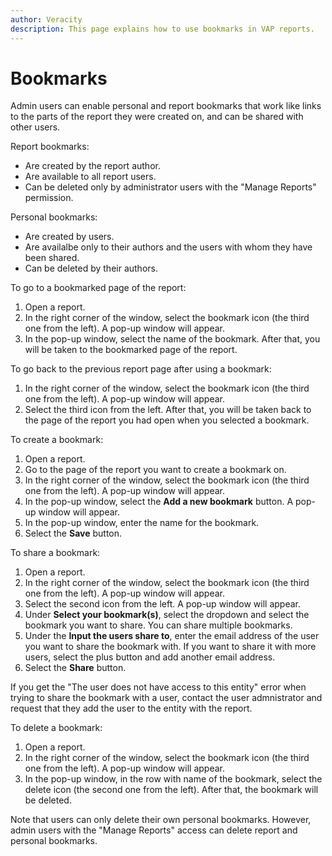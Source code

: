 ```yaml
---
author: Veracity
description: This page explains how to use bookmarks in VAP reports.
---
```


# Bookmarks

Admin users can enable personal and report bookmarks that work like links to the parts of the report they were created on, and can be shared with other users.

Report bookmarks:
* Are created by the report author.
* Are available to all report users.
* Can be deleted only by administrator users with the "Manage Reports" permission.

Personal bookmarks:
* Are created by users.
* Are availalbe only to their authors and the users with whom they have been shared.
* Can be deleted by their authors.

To go to a bookmarked page of the report:
1. Open a report.
2. In the right corner of the window, select the bookmark icon (the third one from the left). A pop-up window will appear.
3. In the pop-up window, select the name of the bookmark. After that, you will be taken to the bookmarked page of the report.

To go back to the previous report page after using a bookmark:
1. In the right corner of the window, select the bookmark icon (the third one from the left). A pop-up window will appear.
2. Select the third icon from the left. After that, you will be taken back to the page of the report you had open when you selected a bookmark.

To create a bookmark:
1. Open a report.
2. Go to the page of the report you want to create a bookmark on.
3. In the right corner of the window, select the bookmark icon (the third one from the left). A pop-up window will appear.
4. In the pop-up window, select the **Add a new bookmark** button. A pop-up window will appear.
5. In the pop-up window, enter the name for the bookmark.
5. Select the **Save** button.

To share a bookmark:
1. Open a report.
2. In the right corner of the window, select the bookmark icon (the third one from the left). A pop-up window will appear.
3. Select the second icon from the left. A pop-up window will appear.
4. Under **Select your bookmark(s)**, select the dropdown and select the bookmark you want to share. You can share multiple bookmarks.
5. Under the **Input the users share to**, enter the email address of the user you want to share the bookmark with. If you want to share it with more users, select the plus button and add another email address.
6. Select the **Share** button.

If you get the "The user does not have access to this entity" error when trying to share the bookmark with a user, contact the user admnistrator and request that they add the user to the entity with the report.

To delete a bookmark:
1. Open a report.
2. In the right corner of the window, select the bookmark icon (the third one from the left). A pop-up window will appear.
3. In the pop-up window, in the row with name of the bookmark, select the delete icon (the second one from the left). After that, the bookmark will be deleted.

Note that users can only delete their own personal bookmarks. However, admin users with the "Manage Reports" access can delete report and personal bookmarks.